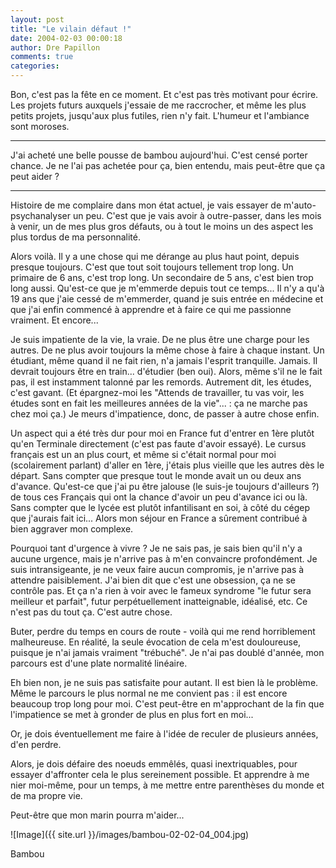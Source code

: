 ```yaml
---
layout: post
title: "Le vilain défaut !"
date: 2004-02-03 00:00:18
author: Dre Papillon
comments: true
categories: 
---
```



Bon, c'est pas la fête en ce moment.  Et c'est pas très motivant pour écrire.  Les projets futurs auxquels j'essaie de me raccrocher, et même les plus petits projets, jusqu'aux plus futiles, rien n'y fait.  L'humeur et l'ambiance sont moroses.

***

J'ai acheté une belle pousse de bambou aujourd'hui.  C'est censé porter chance.  Je ne l'ai pas achetée pour ça, bien entendu, mais peut-être que ça peut aider ?

***

Histoire de me complaire dans mon état actuel, je vais essayer de m'auto-psychanalyser un peu.  C'est que je vais avoir à outre-passer, dans les mois à venir, un de mes plus gros défauts, ou à tout le moins un des aspect les plus tordus de ma personnalité.

Alors voilà.  Il y a une chose qui me dérange au plus haut point, depuis presque toujours.  C'est que tout soit toujours tellement trop long.  Un primaire de 6 ans, c'est trop long.  Un secondaire de 5 ans, c'est bien trop long aussi.  Qu'est-ce que je m'emmerde depuis tout ce temps...  Il n'y a qu'à 19 ans que j'aie cessé de m'emmerder, quand je suis entrée en médecine et que j'ai enfin commencé à apprendre et à faire ce qui me passionne vraiment.  Et encore...

Je suis impatiente de la vie, la vraie.  De ne plus être une charge pour les autres.  De ne plus avoir toujours la même chose à faire à chaque instant.  Un étudiant, même quand il ne fait rien, n'a jamais l'esprit tranquille.  Jamais.  Il devrait toujours être en train... d'étudier (ben oui).  Alors, même s'il ne le fait pas, il est instamment talonné par les remords.  Autrement dit, les études, c'est gavant.  (Et épargnez-moi les "Attends de travailler, tu vas voir, les études sont en fait les meilleures années de la vie"... : ça ne marche pas chez moi ça.)  Je meurs d'impatience, donc, de passer à autre chose enfin.

Un aspect qui a été très dur pour moi en France fut d'entrer en 1ère plutôt qu'en Terminale directement (c'est pas faute d'avoir essayé).  Le cursus français est un an plus court, et même si c'était normal pour moi (scolairement parlant) d'aller en 1ère, j'étais plus vieille que les autres dès le départ.  Sans compter que presque tout le monde avait un ou deux ans d'avance.  Qu'est-ce que j'ai pu être jalouse (le suis-je toujours d'ailleurs ?) de tous ces Français qui ont la chance d'avoir un peu d'avance ici ou là.  Sans compter que le lycée est plutôt infantilisant en soi, à côté du cégep que j'aurais fait ici...  Alors mon séjour en France a sûrement contribué à bien aggraver mon complexe.

Pourquoi tant d'urgence à vivre ?  Je ne sais pas, je sais bien qu'il n'y a aucune urgence, mais je n'arrive pas à m'en convaincre profondément.  Je suis intransigeante, je ne veux faire aucun compromis, je n'arrive pas à attendre paisiblement.  J'ai bien dit que c'est une obsession, ça ne se contrôle pas.  Et ça n'a rien à voir avec le fameux syndrome "le futur sera meilleur et parfait", futur perpétuellement inatteignable, idéalisé, etc.  Ce n'est pas du tout ça.  C'est autre chose.

Buter, perdre du temps en cours de route - voilà qui me rend horriblement malheureuse.  En réalité, la seule évocation de cela m'est douloureuse, puisque je n'ai jamais vraiment "trébuché".  Je n'ai pas doublé d'année, mon parcours est d'une plate normalité linéaire.

Eh bien non, je ne suis pas satisfaite pour autant.  Il est bien là le problème.  Même le parcours le plus normal ne me convient pas : il est encore beaucoup trop long pour moi.  C'est peut-être en m'approchant de la fin que l'impatience se met à gronder de plus en plus fort en moi...

Or, je dois éventuellement me faire à l'idée de reculer de plusieurs années, d'en perdre.

Alors, je dois défaire des noeuds emmêlés, quasi inextriquables, pour essayer d'affronter cela le plus sereinement possible.  Et apprendre à me nier moi-même, pour un temps, à me mettre entre parenthèses du monde et de ma propre vie.

Peut-être que mon marin pourra m'aider...

![Image]({{ site.url }}/images/bambou-02-02-04_004.jpg)
<div class="photoattrib">Bambou</div>

